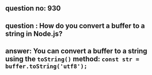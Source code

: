 
      
## question no: 930

## question : How do you convert a buffer to a string in Node.js?

## answer: You can convert a buffer to a string using the `toString()` method: `const str = buffer.toString('utf8');`
      